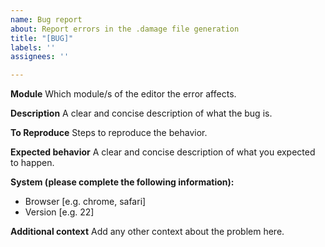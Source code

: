 ```yaml
---
name: Bug report
about: Report errors in the .damage file generation
title: "[BUG]"
labels: ''
assignees: ''

---
```


**Module**
Which module/s of the editor the error affects.

**Description**
A clear and concise description of what the bug is.

**To Reproduce**
Steps to reproduce the behavior.

**Expected behavior**
A clear and concise description of what you expected to happen.

**System (please complete the following information):**
 - Browser [e.g. chrome, safari]
 - Version [e.g. 22]

**Additional context**
Add any other context about the problem here.
